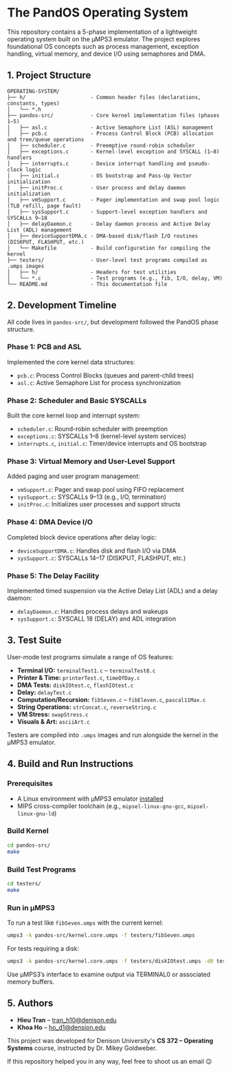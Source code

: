 # The PandOS Operating System 

This repository contains a 5-phase implementation of a lightweight operating system built on the µMPS3 emulator. The project explores foundational OS concepts such as process management, exception handling, virtual memory, and device I/O using semaphores and DMA.



## 1. Project Structure

```
OPERATING-SYSTEM/
├── h/                     - Common header files (declarations, constants, types)
│   └── *.h
├── pandos-src/            - Core kernel implementation files (phases 1–5)
│   ├── asl.c              - Active Semaphore List (ASL) management
│   ├── pcb.c              - Process Control Block (PCB) allocation and tree/queue operations
│   ├── scheduler.c        - Preemptive round-robin scheduler
│   ├── exceptions.c       - Kernel-level exception and SYSCALL (1–8) handlers
│   ├── interrupts.c       - Device interrupt handling and pseudo-clock logic
│   ├── initial.c          - OS bootstrap and Pass-Up Vector initialization
│   ├── initProc.c         - User process and delay daemon initialization
│   ├── vmSupport.c        - Pager implementation and swap pool logic (TLB refill, page fault)
│   ├── sysSupport.c       - Support-level exception handlers and SYSCALLs 9–18
│   ├── delayDaemon.c      - Delay daemon process and Active Delay List (ADL) management
│   ├── deviceSupportDMA.c - DMA-based disk/flash I/O routines (DISKPUT, FLASHPUT, etc.)
│   └── Makefile           - Build configuration for compiling the kernel
├── testers/               - User-level test programs compiled as .umps images
│   ├── h/                 - Headers for test utilities
│   └── *.c                - Test programs (e.g., fib, I/O, delay, VM)
└── README.md              - This documentation file
```

## 2. Development Timeline

All code lives in `pandos-src/`, but development followed the PandOS phase structure. 

### Phase 1: PCB and ASL

Implemented the core kernel data structures:
- `pcb.c`: Process Control Blocks (queues and parent-child trees)
- `asl.c`: Active Semaphore List for process synchronization

### Phase 2: Scheduler and Basic SYSCALLs

Built the core kernel loop and interrupt system:
- `scheduler.c`: Round-robin scheduler with preemption
- `exceptions.c`: SYSCALLs 1–8 (kernel-level system services)
- `interrupts.c`, `initial.c`: Timer/device interrupts and OS bootstrap

### Phase 3: Virtual Memory and User-Level Support

Added paging and user program management:
- `vmSupport.c`: Pager and swap pool using FIFO replacement
- `sysSupport.c`: SYSCALLs 9–13 (e.g., I/O, termination)
- `initProc.c`: Initializes user processes and support structs

### Phase 4: DMA Device I/O

Completed block device operations after delay logic:
- `deviceSupportDMA.c`: Handles disk and flash I/O via DMA
- `sysSupport.c`: SYSCALLs 14–17 (DISKPUT, FLASHPUT, etc.)

### Phase 5: The Delay Facility 

Implemented timed suspension via the Active Delay List (ADL) and a delay daemon:
- `delayDaemon.c`: Handles process delays and wakeups
- `sysSupport.c`: SYSCALL 18 (DELAY) and ADL integration


## 3. Test Suite

User-mode test programs simulate a range of OS features:

- **Terminal I/O:** `terminalTest1.c` – `terminalTest8.c`
- **Printer & Time:** `printerTest.c`, `timeOfDay.c`
- **DMA Tests:** `diskIOtest.c`, `flashIOtest.c`
- **Delay:** `delayTest.c`
- **Computation/Recursion:** `fibSeven.c` – `fibEleven.c`, `pascal11Max.c`
- **String Operations:** `strConcat.c`, `reverseString.c`
- **VM Stress:** `swapStress.c`
- **Visuals & Art:** `asciiArt.c`

Testers are compiled into `.umps` images and run alongside the kernel in the µMPS3 emulator.


## 4. Build and Run Instructions

### Prerequisites

- A Linux environment with µMPS3 emulator [installed](https://wiki.virtualsquare.org/education/tutorials/umps/installation.html) 
- MIPS cross-compiler toolchain (e.g., `mipsel-linux-gnu-gcc`, `mipsel-linux-gnu-ld`)

### Build Kernel

```bash
cd pandos-src/
make
```

### Build Test Programs

```bash
cd testers/
make
```

### Run in µMPS3

To run a test like `fibSeven.umps` with the current kernel:

```bash
umps3 -k pandos-src/kernel.core.umps -f testers/fibSeven.umps
```

For tests requiring a disk:

```bash
umps3 -k pandos-src/kernel.core.umps -f testers/diskIOtest.umps -d0 testers/disk0.umps
```

Use µMPS3’s interface to examine output via TERMINAL0 or associated memory buffers.


## 5. Authors

- **Hieu Tran** – tran_h10@denison.edu
- **Khoa Ho** – ho_d1@dension.edu

This project was developed for Denison University's **CS 372 – Operating Systems** course, instructed by Dr. Mikey Goldweber. 


If this repository helped you in any way, feel free to shoot us an email 😉
